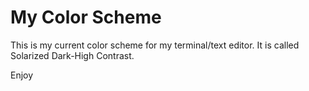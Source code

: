 # My Color Scheme
This is my current color scheme for my terminal/text editor. It is called Solarized Dark-High Contrast.

Enjoy
